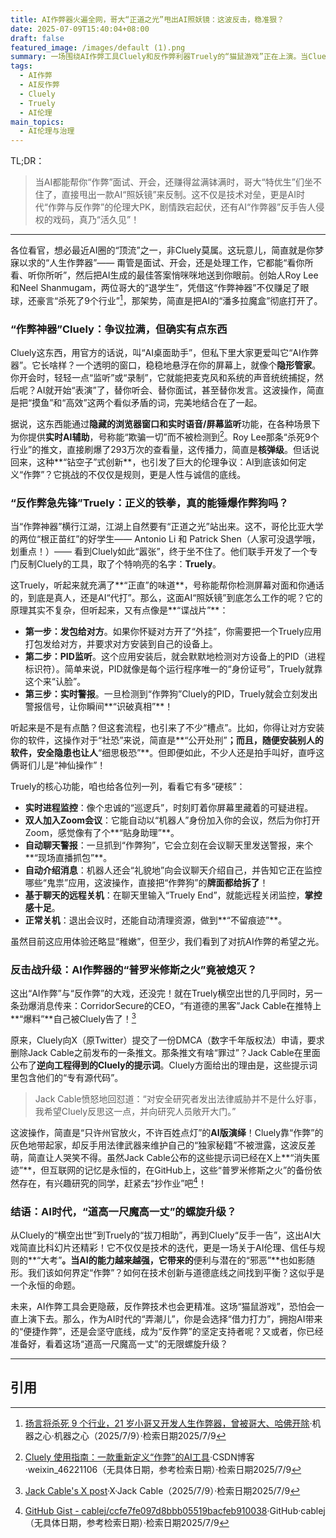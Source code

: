 ```yaml
---
title: AI作弊器火遍全网，哥大“正道之光”甩出AI照妖镜：这波反击，稳准狠？
date: 2025-07-09T15:40:04+08:00
draft: false
featured_image: /images/default (1).png
summary: 一场围绕AI作弊工具Cluely和反作弊利器Truely的“猫鼠游戏”正在上演。当Cluely凭借其“人生作弊器”在商业世界“大杀四方”时，哥大学生开发的Truely试图用技术还原真相，然而其实现方式却引发了便利与安全的讨论。更离谱的是，Cluely还起诉了揭露其AI提示词的“道德黑客”，这场关于AI伦理边界的激辩，才刚刚开始。
tags: 
  - AI作弊
  - AI反作弊
  - Cluely
  - Truely
  - AI伦理
main_topics: 
  - AI伦理与治理
---
```


TL;DR：
> 当AI都能帮你“作弊”面试、开会，还赚得盆满钵满时，哥大“特优生”们坐不住了，直接甩出一款AI“照妖镜”来反制。这不仅是技术对垒，更是AI时代“作弊与反作弊”的伦理大PK，剧情跌宕起伏，还有AI“作弊器”反手告人侵权的戏码，真乃“活久见”！

---

各位看官，想必最近AI圈的“顶流”之一，非Cluely莫属。这玩意儿，简直就是你梦寐以求的“人生作弊器”—— 甭管是面试、开会，还是处理工作，它都能“看你所看、听你所听”，然后把AI生成的最佳答案悄咪咪地送到你眼前。创始人Roy Lee和Neel Shanmugam，两位哥大的“退学生”，凭借这“作弊神器”不仅赚足了眼球，还豪言“杀死了9个行业”[^1]，那架势，简直是把AI的“潘多拉魔盒”彻底打开了。

### **“作弊神器”Cluely：争议拉满，但确实有点东西**

Cluely这东西，用官方的话说，叫“AI桌面助手”，但私下里大家更爱叫它“AI作弊器”。它长啥样？一个透明的窗口，稳稳地悬浮在你的屏幕上，就像个**隐形管家**。你开会时，轻轻一点“监听”或“录制”，它就能把麦克风和系统的声音统统捕捉，然后呢？AI就开始“表演”了，替你听会、替你面试，甚至替你发言。这波操作，简直是把“摸鱼”和“高效”这两个看似矛盾的词，完美地结合在了一起。

据说，这东西能通过**隐藏的浏览器窗口和实时语音/屏幕监听**功能，在各种场景下为你提供**实时AI辅助**，号称能“欺骗一切”而不被检测到[^2]。Roy Lee那条“杀死9个行业”的推文，直接刷爆了293万次的查看量，这传播力，简直是**核弹级**。但话说回来，这种**“钻空子”式创新**，也引发了巨大的伦理争议：AI到底该如何定义“作弊”？它挑战的不仅仅是规则，更是人性与诚信的底线。

### **“反作弊急先锋”Truely：正义的铁拳，真的能锤爆作弊狗吗？**

当“作弊神器”横行江湖，江湖上自然要有“正道之光”站出来。这不，哥伦比亚大学的两位“根正苗红”的好学生—— Antonio Li 和 Patrick Shen（人家可没退学哦，划重点！）—— 看到Cluely如此“嚣张”，终于坐不住了。他们联手开发了一个专门反制Cluely的工具，取了个特响亮的名字：**Truely**。

这Truely，听起来就充满了**“正直”的味道**，号称能帮你检测屏幕对面和你通话的，到底是真人，还是AI“代打”。那么，这面AI“照妖镜”到底怎么工作的呢？它的原理其实不复杂，但听起来，又有点像是**“谍战片”**：

*   **第一步：发包给对方**。如果你怀疑对方开了“外挂”，你需要把一个Truely应用打包发给对方，并要求对方安装到自己的设备上。
*   **第二步：PID监听**。这个应用安装后，就会默默地检测对方设备上的PID（进程标识符）。简单来说，PID就像是每个运行程序唯一的“身份证号”，Truely就靠这个来“认脸”。
*   **第三步：实时警报**。一旦检测到“作弊狗”Cluely的PID，Truely就会立刻发出警报信号，让你瞬间**“识破真相”**！

听起来是不是有点酷？但这套流程，也引来了不少“槽点”。比如，你得让对方安装你的软件，这操作对于“社恐”来说，简直是**“公开处刑”**；而且，随便安装别人的软件，安全隐患也让人**“细思极恐”**。但即便如此，不少人还是拍手叫好，直呼这俩哥们儿是“神仙操作”！

Truely的核心功能，咱也给各位列一列，看看它有多“硬核”：

*   **实时进程监控**：像个忠诚的“巡逻兵”，时刻盯着你屏幕里藏着的可疑进程。
*   **双人加入Zoom会议**：它能自动以“机器人”身份加入你的会议，然后为你打开Zoom，感觉像有了个**“贴身助理”**。
*   **自动聊天警报**：一旦抓到“作弊狗”，它会立刻在会议聊天里发送警报，来个**“现场直播抓包”**。
*   **自动介绍消息**：机器人还会“礼貌地”向会议聊天介绍自己，并告知它正在监控哪些“鬼祟”应用，这波操作，直接把“作弊狗”的**牌面都给拆了**！
*   **基于聊天的远程关机**：在聊天里输入“Truely End”，就能远程关闭监控，**掌控感十足**。
*   **正常关机**：退出会议时，还能自动清理资源，做到**“不留痕迹”**。

虽然目前这应用体验还略显“稚嫩”，但至少，我们看到了对抗AI作弊的希望之光。

### **反击战升级：AI作弊器的“普罗米修斯之火”竟被熄灭？**

这出“AI作弊”与“反作弊”的大戏，还没完！就在Truely横空出世的几乎同时，另一条劲爆消息传来：CorridorSecure的CEO，“有道德的黑客”Jack Cable在推特上**“爆料”**自己被Cluely告了！[^3]

原来，Cluely向X（原Twitter）提交了一份DMCA（数字千年版权法）申请，要求删除Jack Cable之前发布的一条推文。那条推文有啥“罪过”？Jack Cable在里面公布了**逆向工程得到的Cluely的提示词**。Cluely方面给出的理由是，这些提示词里包含他们的“专有源代码”。

> Jack Cable愤怒地回怼道：“对安全研究者发出法律威胁并不是什么好事，我希望Cluely反思这一点，并向研究人员敞开大门。”

这波操作，简直是“只许州官放火，不许百姓点灯”的**AI版演绎**！Cluely靠“作弊”的灰色地带起家，却反手用法律武器来维护自己的“独家秘籍”不被泄露，这波反差萌，简直让人哭笑不得。虽然Jack Cable公布的这些提示词已经在X上**“消失匿迹”**，但互联网的记忆是永恒的，在GitHub上，这些“普罗米修斯之火”的备份依然存在，有兴趣研究的同学，赶紧去“抄作业”吧[^4]！

### **结语：AI时代，“道高一尺魔高一丈”的螺旋升级？**

从Cluely的“横空出世”到Truely的“拔刀相助”，再到Cluely“反手一告”，这出AI大戏简直比科幻片还精彩！它不仅仅是技术的迭代，更是一场关于AI伦理、信任与规则的**“大考”**。当AI的能力越来越强，它带来的**便利与潜在的“邪恶”**也如影随形。我们该如何界定“作弊”？如何在技术创新与道德底线之间找到平衡？这似乎是一个永恒的命题。

未来，AI作弊工具会更隐蔽，反作弊技术也会更精准。这场“猫鼠游戏”，恐怕会一直上演下去。那么，作为AI时代的“弄潮儿”，你是会选择“借力打力”，拥抱AI带来的“便捷作弊”，还是会坚守底线，成为“反作弊”的坚定支持者呢？又或者，你已经准备好，看着这场“道高一尺魔高一丈”的无限螺旋升级？

---

## 引用

[^1]: [扬言将杀死 9 个行业，21 岁小哥又开发人生作弊器，曾被哥大、哈佛开除](https://mp.weixin.qq.com/s?__biz=MzA3MzI4MjgzMw==&mid=2650978554&idx=1&sn=a14362911ce93d32376977f29a2275a3&chksm=85f57661ed30bdc3c47b11097f8dc47ab12a07aeda1e2b91eca44c580213fbc9600d94afdfb0&scene=0&xtrack=1#rd)·机器之心·机器之心（2025/7/9）·检索日期2025/7/9
[^2]: [Cluely 使用指南：一款重新定义“作弊”的AI工具](https://blog.csdn.net/weixin_46221106/article/details/147444612)·CSDN博客·weixin_46221106（无具体日期，参考检索日期）·检索日期2025/7/9
[^3]: [Jack Cable's X post](https://x.com/jackhcable/status/1942636823525679182)·X·Jack Cable（2025/7/9）·检索日期2025/7/9
[^4]: [GitHub Gist - cablej/ccfe7fe097d8bbb05519bacfeb910038](https://gist.github.com/cablej/ccfe7fe097d8bbb05519bacfeb910038)·GitHub·cablej（无具体日期，参考检索日期）·检索日期2025/7/9
